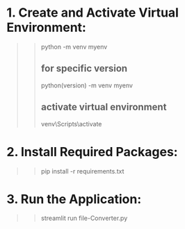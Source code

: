 # 1. Create and Activate Virtual Environment:
>>  python -m venv myenv
>> ## for specific version
>>  python(version) -m venv myenv
>> ## activate virtual environment
>>  venv\Scripts\activate

# 2. Install Required Packages:
>>  pip install -r requirements.txt

# 3. Run the Application:
>>  streamlit run file-Converter.py
